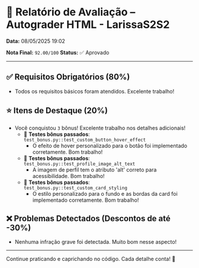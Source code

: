 # 🧪 Relatório de Avaliação – Autograder HTML - LarissaS2S2

**Data:** 08/05/2025 19:02

**Nota Final:** `92.00/100`
**Status:** ✅ Aprovado

---
## ✅ Requisitos Obrigatórios (80%)
- Todos os requisitos básicos foram atendidos. Excelente trabalho!

## ⭐ Itens de Destaque (20%)
- Você conquistou `3` bônus! Excelente trabalho nos detalhes adicionais!
  - 🌟 **Testes bônus passados**: `test_bonus.py::test_custom_button_hover_effect`
    - O efeito de hover personalizado para o botão foi implementado corretamente. Bom trabalho!
  - 🌟 **Testes bônus passados**: `test_bonus.py::test_profile_image_alt_text`
    - A imagem de perfil tem o atributo 'alt' correto para acessibilidade. Bom trabalho!
  - 🌟 **Testes bônus passados**: `test_bonus.py::test_custom_card_styling`
    - O estilo personalizado para o fundo e as bordas da card foi implementado corretamente. Bom trabalho!

## ❌ Problemas Detectados (Descontos de até -30%)
- Nenhuma infração grave foi detectada. Muito bom nesse aspecto!

---
Continue praticando e caprichando no código. Cada detalhe conta! 💪
